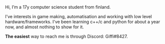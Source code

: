 Hi, I’m a 17y computer science student from finland.

I've interests in game making, automatisation and working with low level hardware/frameworks.
I've been learning c++/c and python for about a year now, and almost nothing to show for it.

**The easiest** way to reach me is through Discord: Giffi#8427.
